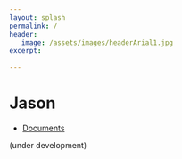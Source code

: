 ```yaml
---
layout: splash
permalink: /
header:
   image: /assets/images/headerArial1.jpg
excerpt:
   
---
```

# Jason

- [Documents](http://jason-lang.github.io/jason/doc/)

(under development)
